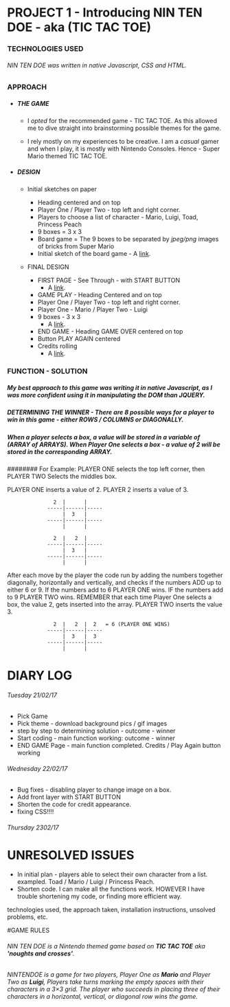 # PROJECT 1 - Introducing NIN TEN DOE - aka (TIC TAC TOE)

### TECHNOLOGIES USED

###### NIN TEN DOE was written in native Javascript, CSS and HTML.


### APPROACH

* ##### THE GAME
  *  I *opted* for the recommended game - TIC TAC TOE. As this allowed me to dive straight into brainstorming possible themes for the game.

  * I rely mostly on my experiences to be creative. I am a *casual* gamer and when I play, it is mostly with Nintendo Consoles. Hence - Super Mario themed TIC TAC TOE.

* ##### DESIGN
  * Initial sketches on paper
    * Heading centered and on top
    * Player One / Player Two - top left and right corner.
    * Players to choose a list of character - Mario, Luigi, Toad, Princess Peach
    * 9 boxes = 3 x 3
    * Board game = The 9 boxes to be separated by *jpeg/png* images of bricks from Super Mario
    * Initial sketch of the board game - A [link](Images/Draft1.jpg"draft").

  * FINAL DESIGN
    * FIRST PAGE - See Through - with START BUTTON  
      * A [link](Images/start.png"start").
    * GAME PLAY - Heading Centered and on top
    * Player One / Player Two - top left and right corner.
    * Player One - Mario / Player Two - Luigi
    * 9 boxes - 3 x 3
      *  A [link](Images/gameplay.png"gameplay").
    * END GAME - Heading GAME OVER centered on top
    * Button PLAY AGAIN centered
    * Credits rolling
      *  A [link](Images/endgame.jpg"endgame").


### FUNCTION - SOLUTION
##### My best approach to this game was writing it in native Javascript, as I was more confident using it in manipulating the DOM than JQUERY.

##### DETERMINING THE WINNER - There are 8 possible ways for a player to win in this game - either ROWS / COLUMNS or DIAGONALLY.
##### When a player selects a box, a *value* will be stored in a variable of (ARRAY of ARRAYS). When Player One selects a box - a value of 2 will be stored in the corresponding ARRAY.
######## For Example: PLAYER ONE selects the top left corner, then PLAYER TWO Selects the middles box.

PLAYER ONE inserts a value of 2.
PLAYER 2 inserts a value of 3.


                   2  |      |            
                 -----|------|-----
                      |  3   |
                 -----|------|-----
                      |      |

                   2  |   2  |
                 -----|------|-----
                      |  3   |
                 -----|------|-----
                      |      |


After each move by the player the code run by adding the numbers together diagonally, horizontally and vertically, and checks if the numbers ADD up to either 6 or 9. If the numbers add to 6 PLAYER ONE wins. IF the numbers add to 9 PLAYER TWO wins. REMEMBER that each time Player One selects a box, the value 2, gets inserted into the array. PLAYER TWO inserts the value 3.


                   2  |   2  |  2   = 6 (PLAYER ONE WINS)
                 -----|------|-----
                      |  3   |  3
                 -----|------|-----
                      |      |






# DIARY LOG
###### Tuesday 21/02/17
  * Pick Game
  * Pick theme - download background pics / gif images
  * step by step to determining solution - outcome - winner
  * Start coding - main function working: outcome - winner
  * END GAME Page - main function completed. Credits / Play Again button working
###### Wednesday 22/02/17
  * Bug fixes - disabling player to change image on a box.
  * Add front layer with START BUTTON
  * Shorten the code for credit appearance.
  * fixing CSS!!!!
###### Thursday 2302/17



# UNRESOLVED ISSUES
* In initial plan - players able to select their own character from a list. exampled. Toad / Mario / Luigi / Princess Peach.
* Shorten code. I can make all the functions work. HOWEVER I have trouble shortening my code, or finding more efficient way.




technologies used, the approach taken, installation instructions, unsolved problems, etc.






#GAME RULES
###### NIN TEN DOE is a Nintendo themed game based on **TIC TAC TOE** aka **'noughts and crosses'**.

###### NINTENDOE is a game for two players, Player One as **Mario** and Player Two as **Luigi**, Players take turns marking the empty spaces with their characters in a 3×3 grid. The player who succeeds in placing three of their *characters* in a horizontal, vertical, or diagonal row wins the game.
